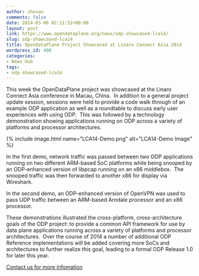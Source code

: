 ```yaml
---
author: shovan
comments: false
date: 2014-03-06 02:11:52+00:00
layout: post
link: https://www.opendataplane.org/news/odp-showcased-lca14/
slug: odp-showcased-lca14
title: OpenDataPlane Project Showcased at Linaro Connect Asia 2014
wordpress_id: 408
categories:
- News Hub
tags:
- odp-showcased-lca14
---
```


This week the OpenDataPlane project was showcased at the Linaro Connect Asia conference in Macau, China.  In addition to a general project update session, sessions were held to provide a code walk through of an example ODP application as well as a roundtable to discuss early user experiences with using ODP.  This was followed by a technology demonstration showing applications running on ODP across a variety of platforms and processor architectures.


{% include image.html name="LCA14-Demo.png" alt="LCA14-Demo Image" %}

In the first demo, network traffic was passed between two ODP applications running on two different ARM-based SoC platforms while being snooped by an ODP-enhanced version of libpcap running on an x86 middlebox.  The snooped traffic was then forwarded to another x86 for display via Wireshark.


In the second demo, an ODP-enhanced version of OpenVPN was used to pass UDP traffic between an ARM-based Arndale processor and an x86 processor.


These demonstrations illustrated the cross-platform, cross-architecture goals of the ODP project: to provide a common API framework for use by data plane applications running across a variety of platforms and processor architectures.  Over the course of 2014 a number of additional ODP Reference implementations will be added covering more SoCs and architectures to further realize this goal, leading to a formal ODP Release 1.0 for later this year.


[Contact us for more infomation](/contact/)
